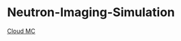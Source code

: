 # Neutron-Imaging-Simulation

<p> <a href="https://www.sirepo.com/cloudmc#/geometry/jut9tM0J"> Cloud MC </a></p>
